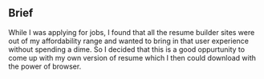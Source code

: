 ## Brief

While I was applying for jobs, I found that all the resume builder sites were out of my affordability range and wanted to bring in that user experience without spending a dime. So I decided that this is a good oppurtunity to come up with my own version of resume which I then could download with the power of browser.
